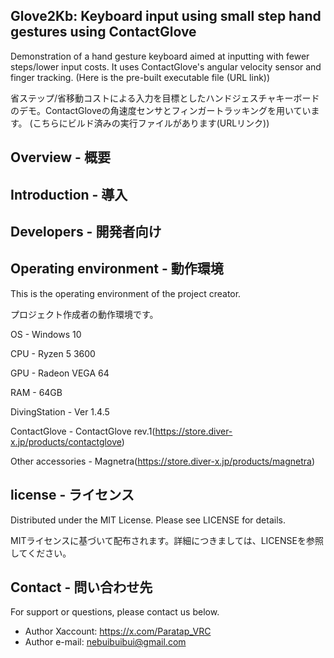 ## Glove2Kb: Keyboard input using small step hand gestures using ContactGlove
Demonstration of a hand gesture keyboard aimed at inputting with fewer steps/lower input costs. It uses ContactGlove's angular velocity sensor and finger tracking.
(Here is the pre-built executable file (URL link))

省ステップ/省移動コストによる入力を目標としたハンドジェスチャキーボードのデモ。ContactGloveの角速度センサとフィンガートラッキングを用いています。
(こちらにビルド済みの実行ファイルがあります(URLリンク))

## Overview - 概要

## Introduction - 導入

## Developers - 開発者向け

## Operating environment - 動作環境

This is the operating environment of the project creator.

プロジェクト作成者の動作環境です。

OS - Windows 10

CPU - Ryzen 5 3600

GPU - Radeon VEGA 64

RAM - 64GB

DivingStation - Ver 1.4.5

ContactGlove - ContactGlove rev.1(https://store.diver-x.jp/products/contactglove)

Other accessories - Magnetra(https://store.diver-x.jp/products/magnetra)

## license - ライセンス

Distributed under the MIT License. Please see LICENSE for details.

MITライセンスに基づいて配布されます。詳細につきましては、LICENSEを参照してください。

## Contact - 問い合わせ先

For support or questions, please contact us below.

- Author Xaccount: https://x.com/Paratap_VRC
- Author e-mail: nebuibuibui@gmail.com
